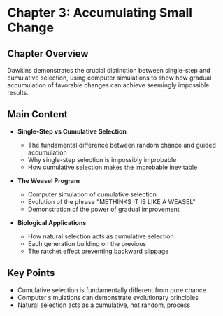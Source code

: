 # Chapter 3: Accumulating Small Change

## Chapter Overview
Dawkins demonstrates the crucial distinction between single-step and cumulative selection, using computer simulations to show how gradual accumulation of favorable changes can achieve seemingly impossible results.

## Main Content
- **Single-Step vs Cumulative Selection**
  - The fundamental difference between random chance and guided accumulation
  - Why single-step selection is impossibly improbable
  - How cumulative selection makes the improbable inevitable

- **The Weasel Program**
  - Computer simulation of cumulative selection
  - Evolution of the phrase "METHINKS IT IS LIKE A WEASEL"
  - Demonstration of the power of gradual improvement

- **Biological Applications**
  - How natural selection acts as cumulative selection
  - Each generation building on the previous
  - The ratchet effect preventing backward slippage

## Key Points
- Cumulative selection is fundamentally different from pure chance
- Computer simulations can demonstrate evolutionary principles
- Natural selection acts as a cumulative, not random, process